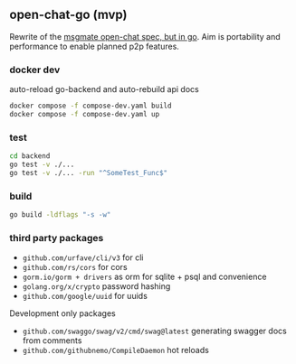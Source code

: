 ## open-chat-go (mvp)

Rewrite of the [msgmate open-chat spec, but in go](https://beta.msgmate.io/api/schema/swagger-ui/).
Aim is portability and performance to enable planned p2p features.

### docker dev

auto-reload go-backend and auto-rebuild api docs

```bash
docker compose -f compose-dev.yaml build
docker compose -f compose-dev.yaml up
```

### test

```bash
cd backend
go test -v ./...
go test -v ./... -run "^SomeTest_Func$" 
```

### build

```bash
go build -ldflags "-s -w"
```

### third party packages

- `github.com/urfave/cli/v3` for cli
- `github.com/rs/cors` for cors
- `gorm.io/gorm + drivers` as orm for sqlite + psql and convenience
- `golang.org/x/crypto` password hashing
- `github.com/google/uuid` for uuids

Development only packages

- `github.com/swaggo/swag/v2/cmd/swag@latest` generating swagger docs from comments
- `github.com/githubnemo/CompileDaemon` hot reloads